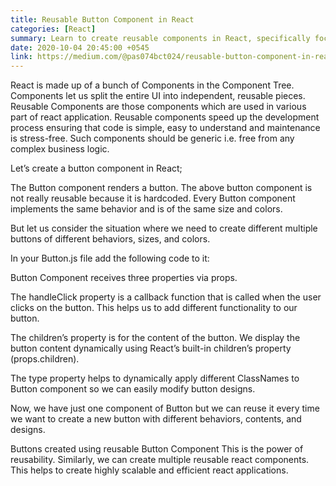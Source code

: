 ```yaml
---
title: Reusable Button Component in React
categories: [React]
summary: Learn to create reusable components in React, specifically focusing on a Button component.
date: 2020-10-04 20:45:00 +0545
link: https://medium.com/@pas074bct024/reusable-button-component-in-react-485799811920
---
```


React is made up of a bunch of Components in the Component Tree. Components let us split the entire UI into independent, reusable pieces. Reusable Components are those components which are used in various part of react application. Reusable components speed up the development process ensuring that code is simple, easy to understand and maintenance is stress-free. Such components should be generic i.e. free from any complex business logic.

Let’s create a button component in React;


The Button component renders a button. The above button component is not really reusable because it is hardcoded. Every Button component implements the same behavior and is of the same size and colors.


But let us consider the situation where we need to create different multiple buttons of different behaviors, sizes, and colors.

In your Button.js file add the following code to it:


Button Component receives three properties via props.

The handleClick property is a callback function that is called when the user clicks on the button. This helps us to add different functionality to our button.

The children’s property is for the content of the button. We display the button content dynamically using React’s built-in children’s property (props.children).

The type property helps to dynamically apply different ClassNames to Button component so we can easily modify button designs.

Now, we have just one component of Button but we can reuse it every time we want to create a new button with different behaviors, contents, and designs.


Buttons created using reusable Button Component
This is the power of reusability. Similarly, we can create multiple reusable react components. This helps to create highly scalable and efficient react applications.

